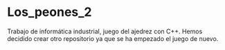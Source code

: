 # Los_peones_2
Trabajo de informática industrial, juego del ajedrez con C++.
Hemos decidido crear otro repositorio ya que se ha empezado el juego de nuevo.

